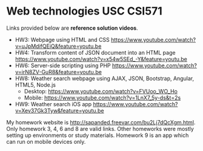 # Web technologies USC CSI571

Links provided below are __reference solution videos__.

* HW3: Webpage using HTML and CSS https://www.youtube.com/watch?v=uJpMdifQEiQ&feature=youtu.be
* HW4: Transform content of JSON document into an HTML page https://www.youtube.com/watch?v=x54w5SEd_-Y&feature=youtu.be
* HW6: Server-side scripting using PHP https://www.youtube.com/watch?v=irN8ZV-GuR8&feature=youtu.be
* HW8: Weather search webpage using AJAX, JSON, Bootstrap, Angular, HTML5, Node.js
	* Desktop: https://www.youtube.com/watch?v=FVUoo_WO_Ho
	* Mobile: https://www.youtube.com/watch?v=1LnX7_5y-ds&t=2s
* HW9: Weather search iOS app https://www.youtube.com/watch?v=Xev37Gk3Tyw&feature=youtu.be

My homework website is http://sapanded.freevar.com/bu2Lj7dQcXgm.html. Only homework 3, 4, 6 and 8 are valid links. Other homeworks were mostly setting up environments or study materials. Homework 9 is an app which can run on mobile devices only.